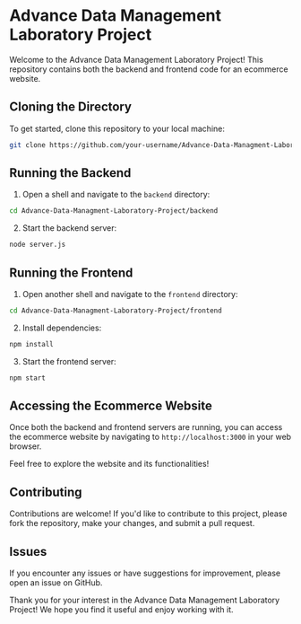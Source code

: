 # Advance Data Management Laboratory Project

Welcome to the Advance Data Management Laboratory Project! This repository contains both the backend and frontend code for an ecommerce website.

## Cloning the Directory

To get started, clone this repository to your local machine:

```bash
git clone https://github.com/your-username/Advance-Data-Managment-Laboratory-Project.git
```

## Running the Backend

1. Open a shell and navigate to the `backend` directory:

```bash
cd Advance-Data-Managment-Laboratory-Project/backend
```

2. Start the backend server:

```bash
node server.js
```

## Running the Frontend

1. Open another shell and navigate to the `frontend` directory:

```bash
cd Advance-Data-Managment-Laboratory-Project/frontend
```

2. Install dependencies:

```bash
npm install
```

3. Start the frontend server:

```bash
npm start
```

## Accessing the Ecommerce Website

Once both the backend and frontend servers are running, you can access the ecommerce website by navigating to `http://localhost:3000` in your web browser.

Feel free to explore the website and its functionalities!

## Contributing

Contributions are welcome! If you'd like to contribute to this project, please fork the repository, make your changes, and submit a pull request.

## Issues

If you encounter any issues or have suggestions for improvement, please open an issue on GitHub.

Thank you for your interest in the Advance Data Management Laboratory Project! We hope you find it useful and enjoy working with it.

